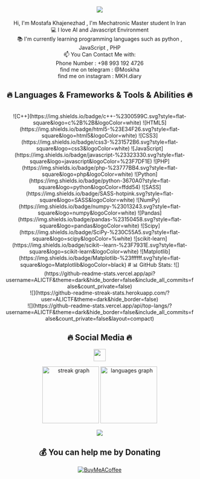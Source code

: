 
<h1 align="center">
  <a href="https://git.io/typing-svg">
    <img src="https://readme-typing-svg.herokuapp.com/?lines=Hello,+There!+👋;I'm+Mostafa+Khajenezhad;Nice+to+meet+you!&center=true&size=30">
  </a>
</h1>

<p align="center">
  Hi, I'm Mostafa Khajenezhad , I'm Mechatronic Master student In Iran 
  <br>
  💻 I love AI and Javascript Environment  
  <br>
  📚 I'm currently learning programming languages such as python , JavaScript , PHP 
  <br>
  📫 You Can Contact Me with: 
  <br>
  Phone Number : +98 993 192 4726
  <br>
  find me on telegram  : @Moskha
  <br>
  find me on instagram  : MKH.diary
</p>


<h2 align="center">🔥 Languages & Frameworks & Tools & Abilities 🔥</h2>
<br>

<div align="center">
![C++](https://img.shields.io/badge/c++-%2300599C.svg?style=flat-square&logo=c%2B%2B&logoColor=white) ![HTML5](https://img.shields.io/badge/html5-%23E34F26.svg?style=flat-square&logo=html5&logoColor=white) ![CSS3](https://img.shields.io/badge/css3-%231572B6.svg?style=flat-square&logo=css3&logoColor=white) ![JavaScript](https://img.shields.io/badge/javascript-%23323330.svg?style=flat-square&logo=javascript&logoColor=%23F7DF1E) ![PHP](https://img.shields.io/badge/php-%23777BB4.svg?style=flat-square&logo=php&logoColor=white) ![Python](https://img.shields.io/badge/python-3670A0?style=flat-square&logo=python&logoColor=ffdd54) ![SASS](https://img.shields.io/badge/SASS-hotpink.svg?style=flat-square&logo=SASS&logoColor=white) ![NumPy](https://img.shields.io/badge/numpy-%23013243.svg?style=flat-square&logo=numpy&logoColor=white) ![Pandas](https://img.shields.io/badge/pandas-%23150458.svg?style=flat-square&logo=pandas&logoColor=white) ![Scipy](https://img.shields.io/badge/SciPy-%230C55A5.svg?style=flat-square&logo=scipy&logoColor=%white) ![scikit-learn](https://img.shields.io/badge/scikit--learn-%23F7931E.svg?style=flat-square&logo=scikit-learn&logoColor=white) ![Matplotlib](https://img.shields.io/badge/Matplotlib-%23ffffff.svg?style=flat-square&logo=Matplotlib&logoColor=black)
# 📊 GitHub Stats:
![](https://github-readme-stats.vercel.app/api?username=ALICTF&theme=dark&hide_border=false&include_all_commits=false&count_private=false)<br/>
![](https://github-readme-streak-stats.herokuapp.com/?user=ALICTF&theme=dark&hide_border=false)<br/>
![](https://github-readme-stats.vercel.app/api/top-langs/?username=ALICTF&theme=dark&hide_border=false&include_all_commits=false&count_private=false&layout=compact)
</div>
                    

<h2 align="center">🔥 Social Media 🔥</h2>   
<p align="center">
<a href="https://www.instagram.com/mkh.diary" target="_blank" rel="noreferrer"><img src="https://raw.githubusercontent.com/danielcranney/readme-generator/main/public/icons/socials/instagram.svg" width="32" height="32" /></a>



<div align="center">
  <img src="https://streak-stats.demolab.com?user=ALICTF&locale=en&mode=daily&theme=dracula&hide_border=false&border_radius=5" height="150" alt="streak graph"  />
  <img src="https://github-readme-stats.vercel.app/api/top-langs?username=ALICTF&locale=en&hide_title=false&layout=compact&card_width=320&langs_count=5&theme=dracula&hide_border=false" height="150" alt="languages graph"  />

  [![](https://visitcount.itsvg.in/api?id=ALICTF&icon=0&color=0)](https://visitcount.itsvg.in)

  ## 💰 You can help me by Donating
  [![BuyMeACoffee](https://img.shields.io/badge/Buy%20Me%20a%20Coffee-ffdd00?style=for-the-badge&logo=buy-me-a-coffee&logoColor=black)](https://buymeacoffee.com/mostafa_khajenezhad) 

</div>


